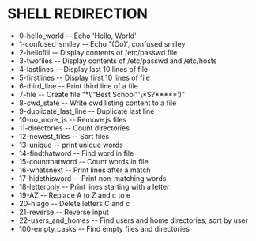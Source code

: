# SHELL REDIRECTION
 - 0-hello_world -- Echo 'Hello, World'
 - 1-confused_smiley -- Echo "(Ôo)', confused smiley
 - 2-hellofili -- Display contents of /etc/passwd file
 - 3-twofiles -- Display contents of /etc/passwd and /etc/hosts
 - 4-lastlines -- Display last 10 lines of file
 - 5-firstlines -- Display first 10 lines of file
 - 6-third_line -- Print third line of a file
 - 7-file -- Create file  "\*\\\'\"Best School\"'\\\*$\?\*\*\*\*\*:\)"
 - 8-cwd_state -- Write cwd listing content to a file
 - 9-duplicate_last_line -- Duplicate last line
 - 10-no_more_js -- Remove js files
 - 11-directories -- Count directories
 - 12-newest_files -- Sort files
 - 13-unique -- print unique words
 - 14-findthatword -- Find word in file
 - 15-countthatword -- Count words in file
 - 16-whatsnext -- Print lines after a match
 - 17-hidethisword -- Print non-matching words
 - 18-letteronly -- Print lines starting with a letter
 - 19-AZ -- Replace A to Z and c to e
 - 20-hiago -- Delete letters C and c
 - 21-reverse -- Reverse input
 - 22-users_and_homes -- Find users and home directories, sort by user
 - 100-empty_casks -- Find empty files and directories
